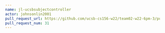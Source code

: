 ```yaml
---
name: jl-ucsbsubjectcontroller
actor: johnsonlin2001
pull_request_url: https://github.com/ucsb-cs156-w22/team02-w22-6pm-3/pull/31
pull_request_num: 31
---
```

